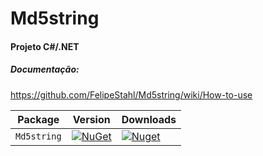 # Md5string

#### Projeto C#/.NET
##### Documentação:
https://github.com/FelipeStahl/Md5string/wiki/How-to-use

| Package |  Version | Downloads |
| ------- | ----- | ----- |
| `Md5string` | [![NuGet](https://img.shields.io/nuget/v/Md5string.svg)](https://nuget.org/packages/Md5string) | [![Nuget](https://img.shields.io/nuget/dt/Md5string.svg)](https://nuget.org/packages/Md5string) |
